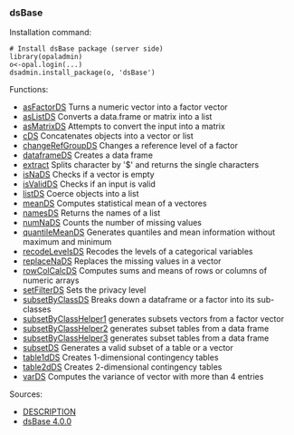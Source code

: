 

### dsBase

Installation command:

	# Install dsBase package (server side)
	library(opaladmin)
	o<-opal.login(...)
	dsadmin.install_package(o, 'dsBase')

Functions:


* [asFactorDS](asFactorDS.html) Turns a numeric vector into a factor vector
* [asListDS](asListDS.html) Converts a data.frame or matrix into a list
* [asMatrixDS](asMatrixDS.html) Attempts to convert the input into a matrix
* [cDS](cDS.html) Concatenates objects into a vector or list
* [changeRefGroupDS](changeRefGroupDS.html) Changes a reference level of a factor
* [dataframeDS](dataframeDS.html) Creates a data frame
* [extract](extract.html) Splits character by '$' and returns the single characters
* [isNaDS](isNaDS.html) Checks if a vector is empty
* [isValidDS](isValidDS.html) Checks if an input is valid
* [listDS](listDS.html) Coerce objects into a list
* [meanDS](meanDS.html) Computes statistical mean of a vectores
* [namesDS](namesDS.html) Returns the names of a list
* [numNaDS](numNaDS.html) Counts the number of missing values
* [quantileMeanDS](quantileMeanDS.html) Generates quantiles and mean information without maximum and minimum
* [recodeLevelsDS](recodeLevelsDS.html) Recodes the levels of a categorical variables
* [replaceNaDS](replaceNaDS.html) Replaces the missing values in a vector
* [rowColCalcDS](rowColCalcDS.html) Computes sums and means of rows or columns of numeric arrays
* [setFilterDS](setFilterDS.html) Sets the privacy level
* [subsetByClassDS](subsetByClassDS.html) Breaks down a dataframe or a factor into its sub-classes
* [subsetByClassHelper1](subsetByClassHelper1.html) generates subsets vectors from a factor vector
* [subsetByClassHelper2](subsetByClassHelper2.html) generates subset tables from a data frame
* [subsetByClassHelper3](subsetByClassHelper3.html) generates subset tables from a data frame
* [subsetDS](subsetDS.html) Generates a valid subset of a table or a vector
* [table1dDS](table1dDS.html) Creates 1-dimensional contingency tables
* [table2dDS](table2dDS.html) Creates 2-dimensional contingency tables
* [varDS](varDS.html) Computes the variance of vector with more than 4 entries

Sources:

* [DESCRIPTION](https://raw.github.com/datashield/dsBase/4.0.0/DESCRIPTION)
* [dsBase 4.0.0](https://github.com/datashield/dsBase/tree/4.0.0)
